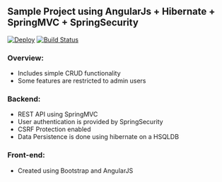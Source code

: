 ## Sample Project using AngularJs + Hibernate + SpringMVC + SpringSecurity

[![Deploy](https://www.herokucdn.com/deploy/button.svg)](https://heroku.com/deploy?template=https://github.com/ferzerkerx/album-finder)
[![Build Status](https://travis-ci.org/ferzerkerx/album-finder.svg?branch=master)](https://travis-ci.org/ferzerkerx/album-finder)


### Overview:
- Includes simple CRUD functionality
- Some features are restricted to admin users 

### Backend:
- REST API using SpringMVC
- User authentication is provided by SpringSecurity
- CSRF Protection enabled
- Data Persistence is done using hibernate on a HSQLDB 

### Front-end:
- Created using Bootstrap and AngularJS
